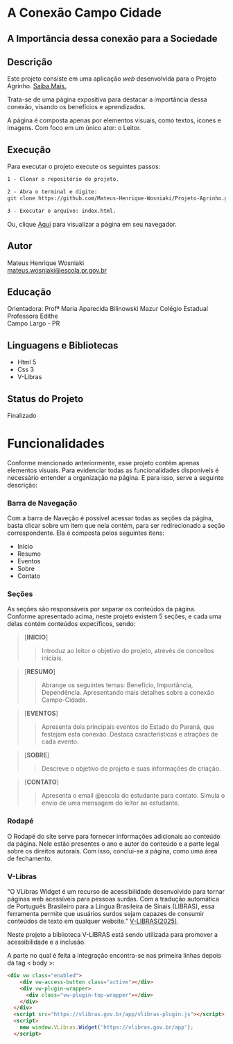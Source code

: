 # A Conexão Campo Cidade

## A Importância dessa conexão para a Sociedade


## Descrição
Este projeto consiste em uma aplicação *web* desenvolvida para o Projeto Agrinho. [Saiba Mais.](https://www.sistemafaep.org.br/agrinho/)


Trata-se de uma página expositiva para destacar a importância dessa conexão, visando os benefícios e aprendizados.

A página é composta apenas por elementos visuais, como textos, ícones e imagens. Com foco em um único ator: o Leitor.


## Execução
Para executar o projeto execute os seguintes passos:  

~~~html
1 - Clonar o repositório do projeto.
~~~
~~~html
2 - Abra o terminal e digite: 
git clone https://github.com/Mateus-Henrique-Wosniaki/Projeto-Agrinho.git
~~~
~~~html
3 - Executar o arquivo: index.html.
~~~


Ou, clique [Aqui](https://agrinho-liard-zeta.vercel.app/) para visualizar a página em seu navegador.


## Autor
Mateus Henrique Wosniaki  
mateus.wosniaki@escola.pr.gov.br  


## Educação
Orientadora: Profª Maria Aparecida Bilinowski Mazur
Colégio Estadual Professora Edithe  
Campo Largo - PR


## Linguagens e Bibliotecas
- Html 5
- Css 3
- V-Libras


## Status do Projeto
Finalizado


# Funcionalidades

Conforme mencionado anteriormente, esse projeto contém apenas elementos visuais. Para evidenciar todas as funcionalidades disponiveís é necessário entender a organização na página. E para isso, serve a seguinte descrição:

### Barra de Navegação

Com a barra de Naveção é possível acessar todas as seções da página, basta clicar sobre um item que nela contém, para ser redirecionado a seção correspondente. Ela é composta pelos seguintes itens:

- Início
- Resumo
- Eventos
- Sobre
- Contato

### Seções

As seções são responsáveis por separar os conteúdos da página. Conforme apresentado acima, neste projeto existem 5 seções, e cada uma delas contém conteúdos expecíficos, sendo:

> [**INICIO**]
   >> Introduz ao leitor o objetivo do projeto, atrevés de conceitos iniciais.

> [**RESUMO**]
>> Abrange os seguintes temas: Benefício, Importância, Dependência. Apresentando mais detalhes sobre a conexão Campo-Cidade.

> [**EVENTOS**]
>> Apresenta dois principais eventos do Estado do Paraná, que festejam esta conexão. Destaca características e atrações de cada evento.

> [**SOBRE**]
>> Descreve o objetivo do projeto e suas informações de criação.

> [**CONTATO**]
>> Apresenta o email @escola do estudante para contato. Simula o envio de uma mensagem do leitor ao estudante.


### Rodapé

O Rodapé do site serve para fornecer informações adicionais ao conteúdo da página. Nele estão presentes o ano e autor do conteúdo e a parte legal sobre os direitos autorais. Com isso, conclui-se a página, como uma área de fechamento.

### V-Libras

"O VLibras Widget é um recurso de acessibilidade desenvolvido para tornar páginas web acessíveis para pessoas surdas. Com a tradução automática de Português Brasileiro para a Língua Brasileira de Sinais (LIBRAS), essa ferramenta permite que usuários surdos sejam capazes de consumir conteúdos de texto em qualquer website." [V-LIBRAS(2025)](https://vlibras.gov.br/doc/widget/introduction/presentation.html).


Neste projeto a biblioteca V-LIBRAS está sendo utilizada para promover a acessibilidade e a inclusão.

A parte no qual é feita a integração encontra-se nas primeira linhas depois da tag < body >:

~~~html
<div vw class="enabled">
    <div vw-access-button class="active"></div>
    <div vw-plugin-wrapper>
      <div class="vw-plugin-top-wrapper"></div>
    </div>
  </div>
  <script src="https://vlibras.gov.br/app/vlibras-plugin.js"></script>
  <script>
    new window.VLibras.Widget('https://vlibras.gov.br/app');
  </script>
~~~

